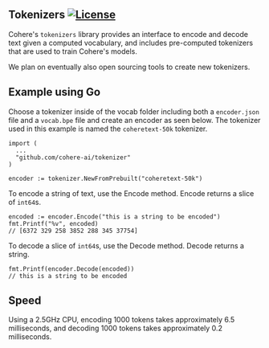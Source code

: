 ## Tokenizers [![License](https://img.shields.io/badge/License-Apache_2.0-blue.svg)](https://opensource.org/licenses/Apache-2.0)
Cohere's `tokenizers` library provides an interface to encode and decode text given a computed vocabulary, and includes pre-computed tokenizers that are used to train Cohere's models. 

We plan on eventually also open sourcing tools to create new tokenizers. 

## Example using Go
Choose a tokenizer inside of the vocab folder including both a `encoder.json` file and a `vocab.bpe` file and create an encoder as seen below. The tokenizer used in this example is named the `coheretext-50k` tokenizer.
```
import (
  ...
  "github.com/cohere-ai/tokenizer"
)

encoder := tokenizer.NewFromPrebuilt("coheretext-50k")
```
    
To encode a string of text, use the Encode method. Encode returns a slice of `int64`s.
```
encoded := encoder.Encode("this is a string to be encoded")
fmt.Printf("%v", encoded)
// [6372 329 258 3852 288 345 37754]
```
To decode a slice of `int64`s, use the Decode method. Decode returns a string.
```
fmt.Printf(encoder.Decode(encoded))
// this is a string to be encoded
```

## Speed
Using a 2.5GHz CPU, encoding 1000 tokens takes approximately 6.5 milliseconds, and decoding 1000 tokens takes approximately 0.2 milliseconds.
